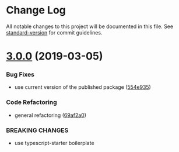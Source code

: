 # Change Log

All notable changes to this project will be documented in this file. See [standard-version](https://github.com/conventional-changelog/standard-version) for commit guidelines.

<a name="3.0.0"></a>
# [3.0.0](https://github.com/openjam-eu/openjam-logic-rules/compare/v2.1.1...v3.0.0) (2019-03-05)


### Bug Fixes

* use current version of the published package ([554e935](https://github.com/openjam-eu/openjam-logic-rules/commit/554e935))


### Code Refactoring

* general refactoring ([69af2a0](https://github.com/openjam-eu/openjam-logic-rules/commit/69af2a0))


### BREAKING CHANGES

* use typescript-starter boilerplate
